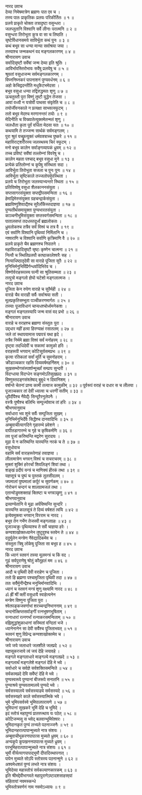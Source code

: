 नारद उवाच  
देव्या निमेषमात्रेण ब्रह्मणः पात एव च ।  
तस्य पातः प्राकृतिकः प्रलयः परिकीर्तितः ॥ १ ॥  
प्रलये प्राकृते चोक्ता तत्रादृष्टा वसुन्धरा ।  
जलप्लुतानि विश्वानि सर्वे लीनाः परात्मनि ॥ २ ॥  
वसुन्धरा तिरोभूता कुत्र वा सा च तिष्ठति ।  
सृष्टेर्विधानसमये साविर्भूता कथं पुनः ॥ ३ ॥  
कथं बभूव सा धन्या मान्या सर्वाश्रया जया ।  
तस्याश्च जन्मकथनं वद मङ्‌गलकारणम् ॥ ४ ॥  
श्रीनारायण उवाच  
सर्वादिसृष्टौ सर्वेषां जन्म देव्या इति श्रुतिः ।  
आविर्भावस्तिरोभावः सर्वेषु प्रलयेषु च ॥ ५ ॥  
श्रूयतां वसुधाजन्म सर्वमङ्‌गलकारणम् ।  
विघ्ननिघ्नकरं पापनाशनं पुण्यवर्धनम् ॥ ६ ॥  
अहो केचिद्वदन्तीति मधुकैटभमेदसा ।  
बभूव वसुधा धन्या तद्विरुद्धमतः शृणु ॥ ७ ॥  
ऊचतुस्तौ पुरा विष्णुं तुष्टौ युद्धेन तेजसा ।  
आवां वध्यौ न यत्रोर्वी पाथसा संवृतेति च ॥ ८ ॥  
तयोर्जीवनकाले न प्रत्यक्षा साभवत्स्फुटम् ।  
ततो बभूव मेदश्च मरणानन्तरं तयोः ॥ ९ ॥  
मेदिनीति च विख्यातेत्युक्तमेतन्मतं शृणु ।  
जलधौता कृता पूर्वं वर्धिता मेदसा यतः ॥ १० ॥  
कथयामि ते तज्जन्म सार्थकं सर्वमङ्‌गलम् ।  
पुरा श्रुतं यच्छ्रुत्युक्तं धर्मवक्त्राच्च पुष्करे ॥ ११ ॥  
महाविराट्शरीरस्य जलस्थस्य चिरं स्फुटम् ।  
मनो बभूव कालेन सर्वाङ्‌गव्यापकं ध्रुवम् ॥ १२ ॥  
तच्च प्रविष्टं सर्वेषां तल्लोम्नां विवरेषु च ।  
कालेन महता पश्चाद्‌ बभूव वसुधा मुने ॥ १३ ॥  
प्रत्येकं प्रतिलोम्नां च कूपेषु संस्थिता सदा ।  
आविर्भूता तिरोभूता सजला च पुनः पुनः ॥ १४ ॥  
आविर्भूता सृष्टिकाले तज्जलोपर्युपस्थिता ।  
प्रलये च तिरोभूता जलस्याभ्यन्तरे स्थिता ॥ १५ ॥  
प्रतिविश्वेषु वसुधा शैलकाननसंयुता ।  
सप्तसागरसंयुक्ता सप्तद्वीपसमन्विता ॥ १६ ॥  
हेमाद्रिमेरुसंयुक्ता ग्रहचन्द्रार्कसंयुता ।  
ब्रह्मविष्णुशिवाद्यैश्च सुरैर्लोकैस्तदाज्ञया ॥ १७ ॥  
पुण्यतीर्थसमायुक्ता पुण्यभारतसंयुता ।  
काञ्चनीभूमिसंयुक्ता सप्तस्वर्गसमन्विता ॥ १८ ॥  
पातालसप्तं तदधस्तदूर्ध्वं ब्रह्मलोकतः ।  
ध्रुवलोकश्च तत्रैव सर्वं विश्वं च तत्र वै ॥ १९ ॥  
एवं सर्वाणि विश्वानि पृथिव्यां निर्मितानि च ।  
नश्वराणि च विश्वानि सर्वाणि कृत्रिमाणि वै ॥ २० ॥  
प्रलये प्राकृते चैव ब्रह्मणश्च निपातने ।  
महाविराडादिसृष्टौ सृष्टः कृष्णेन चात्मना ॥ २१ ॥  
नित्यौ च स्थितिप्रलयौ काष्ठाकालेश्वरैः सह ।  
नित्याधिष्ठातृदेवी सा वाराहे पूजिता सुरैः ॥ २२ ॥  
मुनिभिर्मनुभिर्विप्रैर्गन्धर्वादिभिरेव च ।  
विष्णोर्वराहरूपस्य पत्नी सा श्रुतिसम्मता ॥ २३ ॥  
तत्पुत्रो मङ्‌गलो ज्ञेयो घटेशो मङ्‌गलात्मजः ।  
नारद उवाच  
पूजिता केन रुपेण वाराहे च सुरैर्मही ॥ २४ ॥  
वाराहे चैव वाराही सर्वैः सर्वाश्रया सती ।  
मूलप्रकृतिसम्भूता पञ्चीकरणमार्गतः ॥ २५ ॥  
तस्याः पूजाविधानं चाप्यधश्चोर्ध्वमनेकशः ।  
मङ्‌गलं मङ्‌गलस्यापि जन्म वासं वद प्रभो ॥ २६ ॥  
श्रीनारायण उवाच  
वाराहे च वराहश्च ब्रह्मणा संस्तुतः पुरा ।  
उद्दधार महीं हत्वा हिरण्याक्षं रसातलम् ॥ २७ ॥  
जले तां स्थापयामास पद्मपत्रं यथा हृदे ।  
तत्रैव निर्ममे ब्रह्मा विश्वं सर्वं मनोहरम् ॥ २८ ॥  
दृष्ट्वा तदधिदेवीं च सकामां कामुको हरिः ।  
वराहरूपी भगवान् कोटिसूर्यसमप्रभः ॥ २९ ॥  
कृत्वा रतिकलां सर्वां मूर्तिं च सुमनोहराम् ।  
क्रीडाञ्चकार रहसि दिव्यवर्षमहर्निशम् ॥ ३० ॥  
सुखसम्भोगसंस्पर्शान्मूर्च्छां सम्प्राप सुन्दरी ।  
विदग्धाया विदग्धेन सङ्‌गमोऽतिसुखप्रदः ॥ ३१ ॥  
विष्णुस्तदङ्‌गसंश्लेषाद्‌ बुबुधे न दिवानिशम् ।  
वर्षान्ते चेतनां प्राप्य कामी तत्याज कामुकीम् ॥ ३२ ॥
पूर्वरूपं वराहं च दधार स च लीलया ।  
पूजाञ्चकार तां देवीं ध्यात्वा च धरणीं सतीम् ॥ ३३ ॥  
धूपैर्दीपैश्च नैवेद्यैः सिन्दूरैरनुलेपनैः ।  
वस्त्रैः पुष्पैश्च बलिभिः सम्पूज्योवाच तां हरिः ॥ ३४ ॥  
श्रीभगवानुवाच  
सर्वाधारा भव शुभे सर्वैः सम्पूजिता सुखम् ।  
मुनिभिर्मनुभिर्देवैः सिद्धैश्च दानवादिभिः ॥ ३५ ॥  
अम्बुवाचीत्यागदिने गृहारम्भे प्रवेशने ।  
वापीतडागारम्भे च गृहे च कृषिकर्मणि ॥ ३६ ॥  
तव पूजां करिष्यन्ति मद्वरेण सुरादयः ।  
मूढा ये न करिष्यन्ति यास्यन्ति नरकं च ते ॥ ३७ ॥  
वसुधोवाच  
वहामि सर्वं वाराहरूपेणाहं तवाज्ञया ।  
लीलामात्रेण भगवन् विश्वं च सचराचरम् ॥ ३८ ॥  
मुक्तां शुक्तिं हरेरर्चां शिवलिङ्‌गं शिवां तथा ।  
शङ्‌खं प्रदीपं यन्त्रं च माणिक्यं हीरकं तथा ॥ ३९ ॥  
यज्ञसूत्रं च पुष्पं च पुस्तकं तुलसीदलम् ।  
जपमालां पुष्पमालां कर्पूरं च सुवर्णकम् ॥ ४० ॥  
गोरोचनं चन्दनं च शालग्रामजलं तथा ।  
एतान्वोडुमशक्ताहं क्लिष्टा च भगवञ्छृणु ॥ ४१ ॥  
श्रीभगवानुवाच  
द्रव्याण्येतानि ये मूढा अर्पयिष्यन्ति सुन्दरि ।  
यास्यन्ति कालसूत्रं ते दिव्यं वर्षशतं त्वयि ॥ ४२ ॥  
इत्येवमुक्त्वा भगवान् विरराम च नारद ।  
बभूव तेन गर्भेण तेजस्वी मङ्‌गलग्रहः ॥ ४३ ॥  
पूजाञ्चक्रुः पृथिव्याश्च ते सर्वे चाज्ञया हरेः ।  
कण्वशाखोक्तध्यानेन तुष्टुवुश्च स्तवेन ते ॥ ४४ ॥  
ददुर्मूलेन मन्त्रेण नैवेद्यादिकमेव च ।  
संस्तुता त्रिषु लोकेषु पूजिता सा बभूव ह ॥ ४५ ॥  
नारद उवाच  
किं ध्यानं स्तवनं तस्या मूलमन्त्रं च किं वद ।  
गूढं सर्वपुराणेषु श्रोतुं कौतूहलं मम ॥ ४६ ॥  
श्रीनारायण उवाच  
आदौ च पृथिवी देवी वराहेण च पूजिता ।  
ततो हि ब्रह्मणा पश्चामृजिता पृथिवी तदा ॥ ४७ ॥  
ततः सर्वैर्मुनीन्द्रैश्च मनुभिर्मानवादिभिः ।  
ध्यानं च स्तवनं मन्त्रं शृणु वक्ष्यामि नारद ॥ ४८ ॥  
ॐ ह्रीं श्रीं क्लीं वसुधायै स्वाहेत्यनेन  
मन्त्रेण विष्णुना पूजिता पुरा ।  
श्वेतपङ्‌कजवर्णाभां शरच्चन्द्रनिभाननाम् ॥ ४९ ॥  
चन्दनोत्क्षिप्तसर्वाङ्‌गीं रत्नभूषणभूषिताम् ।  
रत्नाधारां रत्नगर्भां रत्नाकरसमन्विताम् ॥ ५० ॥  
वह्निशुद्धांशुकाधानां सस्मितां वन्दितां भजे ।  
ध्यानेनानेन सा देवी सर्वैश्च पूजिताभवत् ॥ ५१ ॥  
स्तवनं शृणु विप्रेन्द्र कण्वशाखोक्तमेव च ।  
श्रीनारायण उवाच  
जये जये जलाधारे जलशीले जलप्रदे ॥ ५२ ॥  
यज्ञसूकरजाये त्वं जयं देहि जयावहे ।  
मङ्‌गले मङ्‌गलाधारे माङ्‌गल्ये मङ्‌गलप्रदे ॥ ५३ ॥  
मङ्‌गलार्थं मङ्‌गलेशे मङ्‌गलं देहि मे भवे ।  
सर्वाधारे च सर्वज्ञे सर्वशक्तिसमन्विते ॥ ५४ ॥  
सर्वकामप्रदे देवि सर्वेष्टं देहि मे भवे ।  
पुण्यस्वरूपे पुण्यानां बीजरूपे सनातनि ॥ ५५ ॥  
पुण्याश्रये पुण्यवतामालये पुण्यदे भवे ।  
सर्वसस्यालये सर्वसस्याढ्ये सर्वसस्यदे ॥ ५६ ॥  
सर्वसस्यहरे काले सर्वसस्यात्मिके भवे ।  
भूमे भूमिपसर्वस्वे भूमिपालपरायणे ॥ ५७ ॥  
भूमिपानां सुखकरे भूमिं देहि च भूमिदे ।  
इदं स्तोत्रं महापुण्यं प्रातरुत्थाय यः पठेत् ॥ ५८ ॥  
कोटिजन्मसु स भवेद्‌ बलवान्भूमिपेश्वरः ।  
भूमिदानकृतं पुण्यं लभ्यते पठनाज्जनैः ॥ ५९ ॥  
भूमिदानहरात्पापान्मुच्यते नात्र संशयः ।  
अम्बुवाचीभूकरणपापात्स मुच्यते ध्रुवम् ॥ ६० ॥  
अन्यकूपे कूपखननपापात्स मुच्यते ध्रुवम् ।  
परभूमिहरात्पापान्मुच्यते नात्र संशयः ॥ ६१ ॥  
भूमौ वीर्यत्यागपापाद्‌भूमौ दीपादिस्थापनात् ।  
पापेन मुच्यते सोऽपि स्तोत्रस्य पठनान्मुने ॥ ६२ ॥  
अश्वमेधशतं पुण्यं लभते नात्र संशयः ।  
भूमिदेव्या महास्तोत्रं सर्वकल्याणकारकम् ॥ ६३ ॥  
इति श्रीमद्देवीभागवते महापुराणेऽष्टादशसाहस्र्यां  
संहितायां नवमस्कन्धे  
भूमिस्तोत्रवर्णनं नाम नवमोऽध्यायः ॥ ९ ॥
